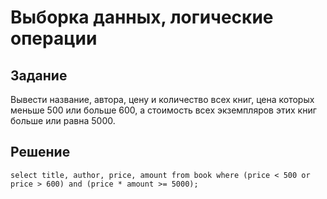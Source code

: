 # Выборка данных, логические операции

## Задание

Вывести название, автора,  цену  и количество всех книг, цена которых меньше 500 или больше 600, а стоимость всех экземпляров этих книг больше или равна 5000.

## Решение

```
select title, author, price, amount from book where (price < 500 or price > 600) and (price * amount >= 5000);
```
